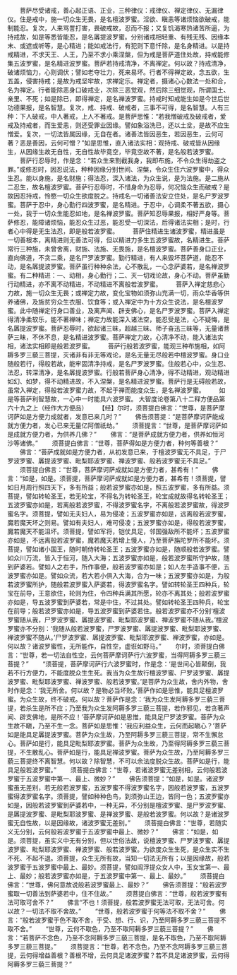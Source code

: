 <!-- { "loadSidebar": true } -->
　　菩萨尽受诸戒，善心起正语、正业，三种律仪：戒律仪、禅定律仪、无漏律仪。住是戒中，施一切众生无畏，是名檀波罗蜜。淫欲、瞋恚等诸烦恼欲破戒，能制能忍。复次，人来骂詈打害，畏破戒故，忍而不报；又复饥渴寒热诸苦所逼，为持戒故，如是等悉皆能忍，是名羼提波罗蜜。分别诸戒相轻重、有残无残、因缘本末、或遮或听等，是心精进；能如戒法行，有犯则下意忏除，是名身精进。以是持戒精进，不求天王、人王，乃至不求小乘涅槃，但为戒是菩萨道住处故，持戒能修集五波罗蜜，是名精进波罗蜜。菩萨若持戒清净，不离禅定。何以故？持戒清净，破诸烦恼力，心则调伏；譬如老夺壮力，死来易坏。行者不得禅定故，念五欲，生五盖，侵害持戒；是故为戒坚牢故，求禅定乐。禅定者，摄诸心心数法一处和合，名为禅定。行者能除恶身口破戒业，次除三恶觉观，然后除三细觉观，所谓国土、亲里、不死；如是除已，即得禅定，是名禅波罗蜜。持戒时知戒能生如是今世后世功德果报，是名智慧。复次，戒、持戒、破戒者，三事不可得，是名智慧。人有三种：下人破戒，中人著戒，上人不著戒。是菩萨思惟：“若我憎破戒及破戒者，爱戒及持戒者，而生爱恚，则还受罪业因缘。譬如象浴洗已，还以土坌，是故不应生憎爱。复次，一切法皆属因缘，无自在者。诸善法皆因恶生，若因恶生，云何可著？恶是善因，云何可憎？”如是思惟，直入诸法实相：观持戒、破戒皆从因缘生，从因缘生故无自性，无自性故毕竟空，毕竟空故不著，是名般若波罗蜜。
　　菩萨行忍辱时，作是念：“若众生来割截我身，我即布施，不令众生得劫盗之罪。”或修忍时，因忍说法，种种因缘分别世间、涅槃，令众生住六波罗蜜中，得众生忍。能以身施，是名财施；得法忍，深入诸法，为众生说，是为法施。是二施从二忍生，故名檀波罗蜜。菩萨行忍辱时，不惜身命为忍辱，何况恼众生而破戒？是故因忍持戒，怜愍一切众生欲度脱之。持戒名一切诸善法安立住处，是名尸罗波罗蜜。菩萨于忍中，身心勤行四波罗蜜，是名精进。于忍中，心调柔不著五欲，摄心一处，我于一切众生能忍如地，是名禅波罗蜜。菩萨知忍辱果报，相好严身等。菩萨修忍，能障诸烦恼，能忍众生过恶，能忍受一切深法，后得诸法实相；是时，行者心中得是无生法忍，即是般若波罗蜜。
　　菩萨住精进生诸波罗蜜，精进虽是一切善根本，离精进则无善法可得，但以精进力多生五波罗蜜故，名精进生。菩萨常行三种施，未曾舍离，财施、法施、无畏施，是名檀波罗蜜。菩萨善身口正业，直向佛道，不贪二乘，是名尸罗波罗蜜。勤行精进，有人来毁坏菩萨道，能忍不动，是名羼提波罗蜜。菩萨虽行种种余法，心不散乱，一心念萨婆若，是名禅波罗蜜。有二种精进：一、动相，身心勤行；二、灭一切戏论故，身心不动。菩萨虽勤行动精进，亦不离不动精进，不动精进不离般若波罗蜜。
　　菩萨入禅定慈悲心力故，施一切众生无畏；或禅定力故，变化宝物如须弥山充满一切，雨众华香等供养诸佛，及施贫穷众生衣服、饮食等；或入禅定中为十方众生说法，是名檀波罗蜜。此中随禅定行身口善业，及离声闻、辟支佛心，是名尸罗波罗蜜。菩萨入禅定得清净柔软乐，能不著禅味；禅定力故能深入诸法空，能忍受是法，心不疑悔，是名羼提波罗蜜。菩萨忍辱时，欲起诸三昧，超越三昧、师子奋迅三昧等，无量诸菩萨三昧，不休不息，是名精进波罗蜜。菩萨禅定力故，心清净不动，能入诸法实相，诸法实相即是般若波罗蜜。
　　菩萨行般若波罗蜜，能观三种布施相，如阿耨多罗三藐三菩提，灭诸非有非无等戏论，是名无量无尽般若中檀波罗蜜。身口业随般若行，得般若故，能牢固清净持戒，是名尸罗波罗蜜。住般若心中，众生忍、法忍，转深清净，是名羼提波罗蜜。行般若菩萨身心清净，得不动精进，观动精进如幻、如梦，得不动精进故，不入涅槃，是名精进波罗蜜。菩萨行是无碍般若故，虽常入禅定，得般若波罗蜜力故，不起于禅而能度众生，是名禅波罗蜜。
　　如是等菩萨利智慧故，一心中一时能具六波罗蜜。
大智度论卷第八十二释方便品第六十九之上（经作大方便品）
　　【经】尔时，须菩提白佛言：“世尊，是菩萨摩诃萨如是方便力成就者，发意已来几时？”
　　佛告须菩提：“是菩萨摩诃萨能成就方便力者，发心已来无量亿阿僧祇劫。”
　　须菩提言：“世尊，是菩萨摩诃萨如是成就方便力者，为供养几佛？”
　　佛言：“是菩萨成就方便力者，供养如恒河沙等诸佛。”
　　须菩提白佛言：“世尊，菩萨得如是方便力者，种何等善根？”
　　佛言：“菩萨成就如是方便力者，从初发意已来，于檀波罗蜜无不具足，于尸罗波罗蜜、羼提波罗蜜、毗梨耶波罗蜜、禅波罗蜜、般若波罗蜜无不具足。”
　　须菩提白佛言：“世尊，菩萨摩诃萨成就如是方便力者，甚希有！”
　　佛言：“如是，如是。须菩提，菩萨摩诃萨成就如是方便力者，甚希有！须菩提，譬如日月周行照四天下，多有所益；般若波罗蜜亦如是，照五波罗蜜，多有所益。须菩提，譬如转轮圣王，若无轮宝，不得名为转轮圣王，轮宝成就故得名转轮圣王；五波罗蜜亦如是，若离般若波罗蜜，不得波罗蜜名字，不离般若波罗蜜故，得波罗蜜名字。须菩提，譬如无夫妇人，易为侵凌；五波罗蜜亦如是，远离般若波罗蜜，魔若魔天坏之则易。譬如有夫妇人，难可侵凌；五波罗蜜亦如是，得般若波罗蜜，魔若魔天不能沮坏。须菩提，譬如军将，铠仗具足，邻国强敌所不能坏；五波罗蜜亦如是，不远离般若波罗蜜，魔若魔天若增上慢人，乃至菩萨旃陀罗所不能坏。须菩提，譬如诸小国王，随时朝侍转轮圣王；五波罗蜜亦如是，随顺般若波罗蜜。譬如众川万流，皆入于恒河，随入大海；五波罗蜜亦如是，般若波罗蜜所守护故，随到萨婆若。譬如人之右手，所作事便，般若波罗蜜亦如是；如人左手造事不便，五波罗蜜亦如是。譬如众流，若大若小俱入大海，合为一味；五波罗蜜亦如是，为般若波罗蜜所护，随般若波罗蜜入萨婆若，得波罗蜜名字。譬如转轮圣王四种兵，轮宝在前导，王意欲住，轮则为住，令四种兵满其所愿，轮亦不离其处；般若波罗蜜亦如是，导五波罗蜜到萨婆若，常是中住，不过其处。譬如转轮圣王四种兵，轮宝在前导；般若波罗蜜亦如是，导五波罗蜜到萨婆若住。般若波罗蜜亦不分别‘檀波罗蜜随从我，尸罗波罗蜜、羼提波罗蜜、毗梨耶波罗蜜、禅波罗蜜不随从我。’檀波罗蜜亦不分别：‘我随从般若波罗蜜，尸罗波罗蜜、羼提波罗蜜、毗梨耶波罗蜜、禅波罗蜜不随从。’尸罗波罗蜜、羼提波罗蜜、毗梨耶波罗蜜、禅波罗蜜，亦如是。何以故？诸波罗蜜性，无所能作，自性空，虚诳如野马。”
　　尔时，须菩提白佛言：“世尊，若一切法自性空，云何菩萨摩诃萨行六波罗蜜，当得阿耨多罗三藐三菩提？”
　　“须菩提，菩萨摩诃萨行六波罗蜜时，作是念：‘是世间心皆颠倒，我若不行方便力，不能度脱众生生死。我当为众生故行檀波罗蜜、尸罗波罗蜜、羼提波罗蜜、毗梨耶波罗蜜、禅波罗蜜、般若波罗蜜。’是菩萨为众生故，舍内外物，舍时作是念：‘我无所舍。何以故？是物必当坏败。’菩萨作如是思惟，能具足檀波罗蜜。为众生故，终不破戒。何以故？菩萨作是念：‘我为众生发阿耨多罗三藐三菩提，若杀生是所不应；乃至我为众生发阿耨多罗三藐三菩提，若作邪见，若贪著声闻、辟支佛地，是所不应！’菩萨摩诃萨如是思惟，能具足尸罗波罗蜜。菩萨为众生故不瞋，乃至不生一念。菩萨如是思惟：‘我应利益众生，云何而起瞋心？’菩萨如是能具足羼提波罗蜜。菩萨为众生故，乃至阿耨多罗三藐三菩提，常不生懈怠心。菩萨如是行，能具足毗梨耶波罗蜜。菩萨为众生故，乃至得阿耨多罗三藐三菩提，不生散乱心。菩萨如是行，能具足禅波罗蜜。菩萨为众生故，乃至阿耨多罗三藐三菩提终不离智慧。何以故？除智慧，不可以余法度脱众生故。菩萨如是行，能具足般若波罗蜜。”
　　须菩提白佛言：“世尊，若诸波罗蜜无差别相，云何般若波罗蜜于五波罗蜜中第一、最上、微妙？”
　　佛告须菩提：“如是，如是。诸波罗蜜虽无差别，若无般若波罗蜜，五波罗蜜不得波罗蜜名字，因般若波罗蜜，五波罗蜜得波罗蜜名字。须菩提，譬如种种色鸟，到须弥山王边，皆同一色；五波罗蜜亦如是，因般若波罗蜜到萨婆若中，一种无异，不分别是檀波罗蜜、是尸罗波罗蜜、是羼提波罗蜜、是毗梨耶波罗蜜、是禅波罗蜜、是般若波罗蜜。何以故？是诸波罗蜜无自性故，以是因缘故，诸波罗蜜无差别。”
　　须菩提白佛言：“世尊，若随实义无分别，云何般若波罗蜜于五波罗蜜中最上、微妙？”
　　佛言：“如是，如是。须菩提，虽实义中无有分别，但以世俗法故，说檀波罗蜜、尸罗波罗蜜、羼提波罗蜜、毗梨耶波罗蜜、禅波罗蜜、般若波罗蜜。为欲度众生生死，是众生实不生不死、不起不退。须菩提，众生无所有故，当知一切法无所有；以是因缘故，般若波罗蜜于五波罗蜜中最上、最妙。须菩提，譬如阎浮提众女人中，玉女宝第一、最上、最妙；般若波罗蜜亦如是，于五波罗蜜中第一、最上、最妙。”
　　须菩提白佛言：“世尊，佛何意故说般若波罗蜜最上、最妙？”
　　佛告须菩提：“般若波罗蜜取一切善法到萨婆若中，住不住故。”
　　须菩提白佛言：“世尊，般若波罗蜜有法可取可舍不？”
　　佛言“不也！须菩提，般若波罗蜜无法可取，无法可舍。何以故？一切法不取不舍故。”
　　“世尊，般若波罗蜜于何等法不取不舍？”
　　佛言：“般若波罗蜜于色不取不舍，于受、想、行、识，乃至阿耨多罗三藐三菩提不取不舍。”
　　“世尊，云何不取色，乃至不取阿耨多罗三藐三菩提？”
　　佛言：“若菩萨不念色，乃至不念阿耨多罗三藐三菩提，是名不取色，乃至不取阿耨多罗三藐三菩提。”
　　须菩提言：“世尊，若不念色，乃至不念阿耨多罗三藐三菩提，云何得增益善根？善根不增，云何具足诸波罗蜜？若不具足诸波罗蜜，云何得阿耨多罗三藐三菩提？”
